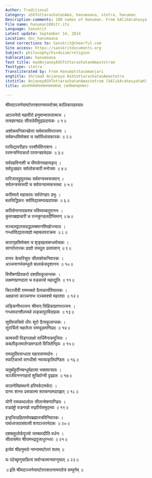 ```yaml
---
Author: Traditional
Category: aShTottarashatanAma, hanumaana, stotra, hanuman
Description-comments: 108 names of Hanuman. From kAlikArahasya
File name: hanuman108str.itx
Language: Sanskrit
Latest update: September 14, 2014
Location: doc_hanumaana
Send corrections to: Sanskrit@cheerful.com
Site access: https://sanskritdocuments.org
Subject: philosophy/hinduism/religion
Sublocation: hanumaana
Text title: madAnjaneyAShTottarashatanAmastotram
Texttype: stotra
Transliterated by: From Hanumatstavamanjari
engtitle: Shrimad Anjaneya AshtottarashatanAmastotra
itxtitle: AnjaneyAShTottarashatanAmastotram (kAlikArahasyataH)
title: आञ्जनेयाष्टोत्तरशतनामस्तोत्रम् (कालिकारहस्यतः)

---
```

  
 श्रीमदाञ्जनेयाष्टोत्तरशतनामस्तोत्रम् कालिकारहस्यतः   
  
आञ्जनेयो महावीरो हनुमान्मारुतात्मजः ।  
तत्वज्ञानप्रदः सीतादेवीमुद्राप्रदायकः ॥ १॥  
  
अशोकवनिकाच्छेत्ता सर्वमायाविभञ्जनः ।  
सर्वबन्धविमोक्ता च रक्षोविध्वंसकारकः ॥ २॥  
  
परविद्यापरीहारः परशौर्यविनाशनः ।  
परमन्त्रनिराकर्ता परयन्त्रप्रभेदकः ॥ ३॥  
  
सर्वग्रहविनाशी च भीमसेनसहायकृत् ।  
सर्वदुःखहरः सर्वलोकचारी मनोजवः ॥ ४॥  
  
पारिजातद्रुमूलस्थः सर्वमन्त्रस्वरूपवान् ।  
सर्वतन्त्रस्वरूपी च सर्वयन्त्रात्मकस्तथा ॥ ५॥  
  
कपीश्वरो महाकायः सर्वरोगहरः प्रभुः ।  
बलसिद्धिकरः सर्वविद्यासम्पत्प्रदायकः ॥ ६॥  
  
कपिसेनानायकश्च भविष्यच्चतुराननः ।  
कुमारब्रह्मचारी च रत्नकुण्डलदीप्तिमान् ॥ ७॥  
  
सञ्चलद्वालसन्नद्धलम्बमानशिखोज्ज्वलः ।  
गन्धर्वविद्यातत्त्वज्ञो महाबलपराक्रमः ॥ ८॥  
  
कारागृहविमोक्ता च शृङ्खलाबन्धमोचकः ।  
सागरोत्तारकः प्राज्ञो रामदूतः प्रतापवान् ॥ ९॥  
  
वानरः केसरिसुतः सीताशोकनिवारकः ।  
अञ्जनागर्भसम्भूतो बालार्कसदृशाननः ॥ १०॥  
  
विभीषणप्रियकरो दशग्रीवकुलान्तकः ।  
लक्ष्मणप्राणदाता च वज्रकायो महाद्युतिः ॥ ११॥  
  
चिरञ्जीवी रामभक्तो दैत्यकार्यविघातकः ।  
अक्षहन्ता काञ्चनाभः पञ्चवक्त्रो महातपाः ॥ १२॥  
  
लङ्किणीभञ्जनः श्रीमान् सिंहिकाप्राणभञ्जनः ।  
गन्धमादनशैलस्थो लङ्कापुरविदाहकः ॥ १३॥  
  
सुग्रीवसचिवो धीरः शूरो दैत्यकुलान्तकः ।  
सुरार्चितो महातेजा रामचूडामणिप्रदः ॥ १४॥  
  
कामरूपी पिङ्गलाक्षो वार्धिमैनाकपूजितः ।  
कबलीकृतमार्तण्डमण्डलो विजितेन्द्रियः ॥ १५॥  
  
रामसुग्रीवसन्धाता महारावणमर्दनः ।  
स्फटिकाभो वागधीशो नवव्याकृतिपण्डितः ॥ १६॥  
  
चतुर्बाहुर्दीनबन्धुर्महात्मा भक्तवत्सलः ।  
सञ्जीवननगाहर्ता शुचिर्वाग्मी दृढव्रतः ॥ १७॥  
  
कालनेमिप्रमथनो हरिमर्कटमर्कटः ।  
दान्तः शान्तः प्रसन्नात्मा शतकण्ठमदापहृत् ॥ १८॥  
  
योगी रामकथालोलः सीतान्वेषणपण्डितः ।  
वज्रदंष्ट्रो वज्रनखो रुद्रवीर्यसमुद्भवः ॥ १९॥  
  
इन्द्रजित्प्रहितामोघब्रह्मास्त्रविनिवारकः ।  
पार्थध्वजाग्रसंवासी शरपञ्जरभेदकः ॥ २०॥  
  
दशबाहुलोर्कपूज्यो जाम्बवत्प्रीति वर्धनः ।  
सीतासमेत श्रीरामभद्रपूजाधुरन्धरः ॥ २१॥  
  
इत्येवं श्रीहनुमतो नाम्नामष्टोत्तरं शतम् ॥  
  
यः पठेच्छृणुयान्नित्यं सर्वान्कामानवाप्नुयात् ॥ २२॥  
  
॥ इति श्रीमदाञ्जनेयाष्टोत्तरशतनामस्तोत्रं सम्पूर्णम् ॥  
  
  
  
